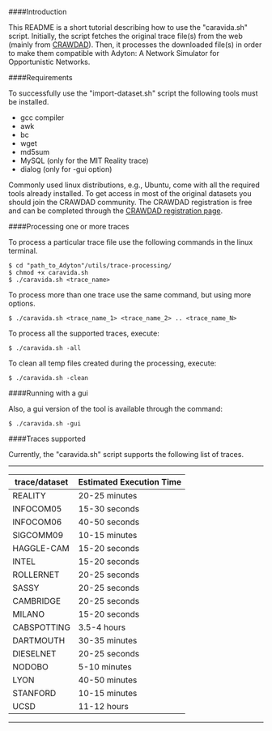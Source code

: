 ####Introduction

This README is a short tutorial describing how to use the "caravida.sh" script. Initially, the script fetches the original trace file(s) from the web (mainly from [CRAWDAD](http://crawdad.org/)). Then, it processes the downloaded file(s) in order to make them compatible with Adyton: A Network Simulator for Opportunistic Networks.

####Requirements

To successfully use the "import-dataset.sh" script the following tools must be installed.
* gcc compiler
* awk
* bc
* wget
* md5sum
* MySQL (only for the MIT Reality trace)
* dialog (only for -gui option)

Commonly used linux distributions, e.g., Ubuntu, come with all the required tools already installed. To get access in most of the original datasets you should join the CRAWDAD community. The CRAWDAD registration is free and can be completed through the [CRAWDAD registration page](http://crawdad.org/joinup.html).

####Processing one or more traces

To process a particular trace file use the following commands in the linux terminal.
```
$ cd "path_to_Adyton"/utils/trace-processing/
$ chmod +x caravida.sh
$ ./caravida.sh <trace_name>
```
To process more than one trace use the same command, but using more options.
```
$ ./caravida.sh <trace_name_1> <trace_name_2> .. <trace_name_N>
```
To process all the supported traces, execute:
```
$ ./caravida.sh -all
```
To clean all temp files created during the processing, execute:
```
$ ./caravida.sh -clean
```

####Running with a gui

Also, a gui version of the tool is available through the command:
```
$ ./caravida.sh -gui
``` 

####Traces supported

Currently, the "caravida.sh" script supports the following list of traces.

---------------------------------------------
| trace/dataset  | Estimated Execution Time |
-----------------|--------------------------|
| REALITY        | 20-25 minutes            |
| INFOCOM05      | 15-30 seconds            |
| INFOCOM06      | 40-50 seconds            |
| SIGCOMM09      | 10-15 minutes            |
| HAGGLE-CAM     | 15-20 seconds            |
| INTEL          | 15-20 seconds            |
| ROLLERNET      | 20-25 seconds            |
| SASSY          | 20-25 seconds            |
| CAMBRIDGE      | 20-25 seconds            |
| MILANO         | 15-20 seconds            |
| CABSPOTTING    | 3.5-4 hours              |
| DARTMOUTH      | 30-35 minutes            |
| DIESELNET      | 20-25 seconds            |
| NODOBO         | 5-10 minutes             |
| LYON           | 40-50 minutes            |
| STANFORD       | 10-15 minutes            |
| UCSD           | 11-12 hours              |
---------------------------------------------

